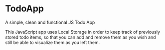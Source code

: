 # TodoApp
A simple, clean and functional JS Todo App

This JavaScript app uses Local Storage in order to keep track of previously stored todo items, so that you can add and remove
them as you wish and still be able to visualize them as you left them.
